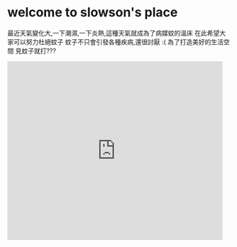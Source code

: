 # welcome to slowson's place
最近天氣變化大,一下潮濕,一下炎熱,這種天氣就成為了病媒蚊的溫床
在此希望大家可以努力杜絕蚊子
蚊子不只會引發各種疾病,還很討厭 :(
為了打造美好的生活空間
見蚊子就打???
<iframe src="https://scratch.mit.edu/projects/553765995/embed" allowtransparency="true" width="485" height="402" frameborder="0" scrolling="no" allowfullscreen></iframe>
